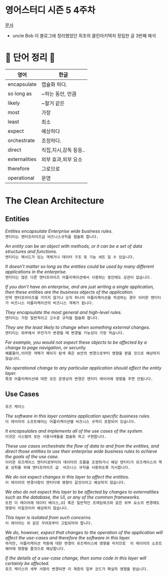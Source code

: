 # 영어스터디 시즌 5 4주차

[문서](https://blog.cleancoder.com/uncle-bob/2012/08/13/the-clean-architecture.html)

- uncle Bob 이 블로그에 정리했었던 최초의 클린아키텍처 정립한 글 3번째 해석


# 📗 단어 정리 📘   

|영어|한글|
|---|---|
|encapsulate|캡슐화 하다.|   
|so long as|~하는 동안, 만큼|   
|likely|~할거 같은|   
|most|가장|   
|least|최소|   
|expect|예상하다|   
|orchestrate|조정하다.|   
|direct|직접,지시,감독 등등..|   
|externalities|외부 효과,외부 요소|   
|therefore|그로므로|   
|operational|운영|   

# The Clean Architecture   

## Entities   
   
_Entities encapsulate Enterprise wide business rules._   
`엔티티는 엔터프라이즈급 비즈니스규칙을 캡슐화 합니다.`   
   
_An entity can be an object with methods, or it can be a set of data structures and functions._   
`엔티티는 메서드가 있는 객체거나 데이터 구조 및 기능 세트 일 수 있습니다.`   
   
_It doesn’t matter so long as the entities could be used by many different 
applications in the enterprise._   
`엔티티는 많은 다른 엔터프라이즈 어플리케이션에서 사용하는 동안에도 상관이 없습니다. `   
   
_If you don’t have an enterprise, and are just writing a single application, 
then these entities are the business objects of the application._   
`만약 엔터프라이즈를 가지지 않거나 오직 하나의 어플리케이션을 작성하는 경우
이러한 엔티티가 비즈니스 어플리케이션의 비즈니스 객체가 됩니다.`   
   
_They encapsulate the most general and high-level rules._  
`엔티티는 가장 일반적이고 고수준 규칙을 캡슐화 합니다.`   
   
_They are the least likely to change when something external changes._   
`엔티티는 외부에서 무언가가 변경될 때 변경될 가능성이 가장 적습니다.`   
   
_For example, you would not expect these objects to be 
affected by a change to page navigation, or security._   
`예를들어,이러한 객체가 페이지 탐색 혹은 보안의 변경으로부터 영향을 받을 것으로 예상하지 않습니다.`   
   
_No operational change to any particular application should affect the entity layer._   
`특정 어플리케이션에 대한 모든 운영상의 변경은 엔티티 레이어에 영향을 주면 안됩니다.`   
   

## Use Cases   
`유즈 케이스`   

_The software in this layer contains application specific business rules._   
`이 레이어의 소프트웨어는 어플리케이션별 비즈니스 규칙이 포함되어 있습니다.`   
   
_It encapsulates and implements all of the use cases of the system._    
`이것은 시스템의 모든 사용사례들을 캡슐화 하고 구현합니다.`   

_These use cases orchestrate the flow of data to and from the entities,
and direct those entities to use their enterprise wide business rules
to achieve the goals of the use case._   
`이러한 유즈케이스 엔티티로부터의 데이터의 흐름을 조정하거나 해당 엔티티가 유즈케이스의 목표 성취를 위해 엔터프라이즈 급 
비즈니스 규칙을 사용하도록 지시합니다.`   
   
_We do not expect changes in this layer to affect the entities._   
`이 레이어의 변경사항이 엔티티에 영향이 갈것이라고 예상하지 않습니다.`   
   
_We also do not expect this layer to be affected by changes to externalities such as the database,
the UI, or any of the common frameworks._   
`또한 이 레이어에 데이터 베이스,UI 혹은 일반적인 프레임워크와 같은 외부 요소의 변경에도 영향이 미칠것이라
예상하지 않습니다.`   
   
_This layer is isolated from such concerns._   
`이 레이어는 위 같은 우려로부터 고립되어야 합니다.`   
   
_We do, however, expect that changes to the operation of the application will affect
the use-cases and therefore the software in this layer._   
`하지만, 어플리케이션 작동에 대한 변경이 유즈케이스에 영향을 미치므로 
이 레이어의 소프트웨어에 영향을 줄것으로 예상합니다.`   
   
_If the details of a use-case change, then some code in this layer will certainly be affected._   
`유즈 케이스의 세부 사항이 변경되면 이 계층의 일부 코드가 확실히 영향을 받습니다.`  
